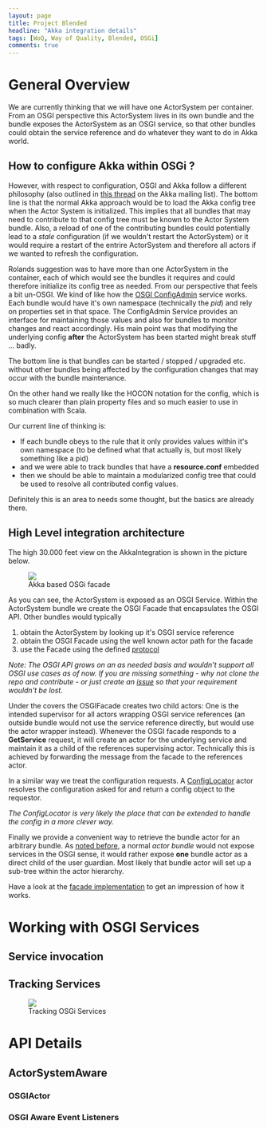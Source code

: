 ```yaml
---
layout: page
title: Project Blended
headline: "Akka integration details"
tags: [WoQ, Way of Quality, Blended, OSGi]
comments: true
---
```


# General Overview

We are currently thinking that we will have one ActorSystem per container. From an OSGI perspective this ActorSystem lives in its own bundle and the bundle exposes the ActorSystem as an OSGI service, so that other bundles could obtain the service reference and do whatever they want to do in Akka world.

## How to configure Akka within OSGi ?

However, with respect to configuration, OSGI and Akka follow a different philosophy (also outlined in [this thread](https://groups.google.com/forum/#!topic/akka-user/gWXONNJ-cvw) on the Akka mailing list). The bottom line is that the normal Akka approach would be to load the Akka config tree when the Actor System is initialized. This implies that all bundles that may need to contribute to that config tree must be known to the Actor System bundle. Also, a reload of one of the contributing bundles could potentially lead to a _stale_ configuration (if we wouldn't restart the ActorSystem) or it would require a restart of the entrire ActorSystem and therefore all actors if we wanted to refresh the configuration.

Rolands suggestion was to have more than one ActorSystem in the container, each of which would see the bundles it requires and could therefore initialize its config tree as needed. From our perspective that feels a bit un-OSGI. We kind of like how the [OSGI ConfigAdmin](http://blog.osgi.org/2010/06/how-to-use-config-admin.html) service works. Each bundle would have it's own namespace (technically the _pid_) and rely on properties set in that space. The ConfigAdmin Service provides an interface for maintaining those values and also for bundles to monitor changes and react accordingly. His main point was that modifying the underlying config __after__ the ActorSystem has been started might break stuff ... badly.

The bottom line is that bundles can be started / stopped / upgraded etc. without other bundles being affected by the configuration changes that may occur with the bundle maintenance.

On the other hand we really like the HOCON notation for the config, which is so much clearer than plain property files and so much easier to use in combination with Scala.

Our current line of thinking is:

* If each bundle obeys to the rule that it only provides values within it's own namespace (to be defined what that actually is, but most likely something like a pid)
* and we were able to track bundles that have a __resource.conf__ embedded
* then we should be able to maintain a modularized config tree that could be used to resolve all contributed config values.

Definitely this is an area to needs some thought, but the basics are already there.

## High Level integration architecture

The high 30.000 feet view on the AkkaIntegration is shown in the picture below.

<figure>
	<img src="{{ site.url }}/images/projects/blended/akka/AkkaSystem.png">
	<figcaption>Akka based OSGi facade</figcaption>
</figure>

As you can see, the ActorSystem is exposed as an OSGI Service. Within the ActorSystem bundle we create the OSGI Facade that encapsulates the OSGI API. Other bundles would typically

1. obtain the ActorSystem by looking up it's OSGI service reference
1. obtain the OSGI Facade using the well known actor path for the facade
1. use the Facade using the defined [protocol](https://github.com/woq/de.woq.osgi.java/blob/master/blended-akka/src/main/scala/de/woq/blended/akka/protocol/Protocol.scala)

_Note: The OSGI API grows on an as needed basis and wouldn't support all OSGI use cases as of now. If you are missing something - why not clone the repo and contribute - or just create an [issue](https://github.com/woq-blended/blended/issues?state=open) so that your requirement wouldn't be lost._

Under the covers the OSGIFacade creates two child actors: One is the intended supervisor for all actors wrapping OSGI service references (an outside bundle would not use the service reference directly, but would use the actor wrapper instead). Whenever the OSGI facade responds to a __GetService__ request, it will create an actor for the underlying service and maintain it as a child of the references supervising actor. Technically this is achieved by forwarding the message from the facade to the references actor.

In a similar way we treat the configuration requests. A [ConfigLocator](https://github.com/woq/de.woq.osgi.java/blob/master/blended-akka/src/main/scala/de/woq/blended/akka/internal/ConfigLocator.scala) actor resolves the configuration asked for and return a config object to the requestor.

_The ConfigLocator is very likely the place that can be extended to handle the config in a more clever way._

Finally we provide a convenient way to retrieve the bundle actor for an arbitrary bundle. As [noted before](AkkaIntegration), a normal _actor bundle_ would not expose services in the OSGI sense, it would rather expose __one__ bundle actor as a direct child of the user guardian. Most likely that bundle actor will set up a sub-tree within the actor hierarchy.

Have a look at the [facade implementation](https://github.com/woq/de.woq.osgi.java/blob/master/blended-akka/src/main/scala/de/woq/blended/akka/internal/OSGIFacade.scala) to get an impression of how it works.


# Working with OSGI Services

## Service invocation

## Tracking Services

<figure>
	<img src="{{ site.url }}/images/projects/blended/akka/ServiceTracker.png">
	<figcaption>Tracking OSGi Services</figcaption>
</figure>

# API Details

## ActorSystemAware

### OSGIActor

### OSGI Aware Event Listeners
